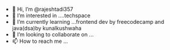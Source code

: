 - 👋 Hi, I’m @rajeshtadi357
- 👀 I’m interested in ....techspace
- 🌱 I’m currently learning ...frontend dev by freecodecamp and java(dsa)by kunalkushwaha
- 💞️ I’m looking to collaborate on ...
- 📫 How to reach me ...

<!---
rajeshtadi357/rajeshtadi357 is a ✨ special ✨ repository because its `README.md` (this file) appears on your GitHub profile.
You can click the Preview link to take a look at your changes.
--->
